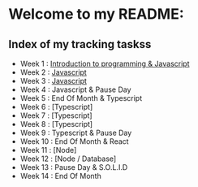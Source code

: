 # Welcome to my README:

## Index of my tracking taskss

- Week 1 : [Introduction to programming & Javascript](https://github.com/ingridsfd/IngridsCoreCodefromScratch/blob/main/EXERCISES%20README/Week1.md)
- Week 2 : [Javascript](https://github.com/ingridsfd/IngridsCoreCodefromScratch/blob/main/EXERCISES%20README/Week2.md)
- Week 3 : [Javascript](https://github.com/ingridsfd/IngridsCoreCodefromScratch/blob/main/EXERCISES%20README/Week3.md)
- Week 4 : Javascript & Pause Day
- Week 5 : End Of Month & Typescript
- Week 6 : [Typescript]
- Week 7 : [Typescript]
- Week 8 : [Typescript]
- Week 9 : Typescript & Pause Day
- Week 10 : End Of Month & React
- Week 11 : [Node]
- Week 12 : [Node / Database]
- Week 13 : Pause Day & S.O.L.I.D
- Week 14 : End Of Month
